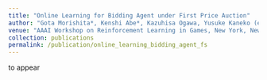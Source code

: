 ```yaml
---
title: "Online Learning for Bidding Agent under First Price Auction"
author: "Gota Morishita*, Kenshi Abe*, Kazuhisa Ogawa, Yusuke Kaneko (equally contributed)"
venue: "AAAI Workshop on Reinforcement Learning in Games, New York, New York USA, Feburary 7-12 2020"
collection: publications
permalink: /publication/online_learning_bidding_agent_fs
---
```

to appear
